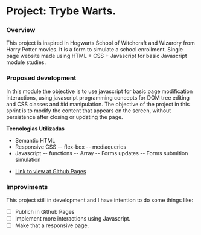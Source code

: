 # Project: Trybe Warts.

### Overview

This project is inspired in Hogwarts School of Witchcraft and Wizardry from Harry Potter movies.
It is a form to simulate a school enrollment.
Single page website made using HTML + CSS + Javascript for basic Javascript module studies.

### Proposed development

In this module the objective is to use javascript for basic page modification interactions, using javascript programming concepts for DOM tree editing and CSS classes and #id manipulation.
The objective of the project in this sprint is to modify the content that appears on the screen, without persistence after closing or updating the page.

**Tecnologias Utilizadas**

- Semantic HTML
- Responsive CSS
  -- flex-box
  -- mediaqueries
- Javascript
  -- functions
  -- Array
  -- Forms updates
  -- Forms submition simulation


* [Link to view at Github Pages]()

### Improviments

This project still in development and I have intention to do some things like:

- [ ] Publich in Github Pages
- [ ] Implement more interactions using Javascript.
- [ ] Make that a responsive page.
